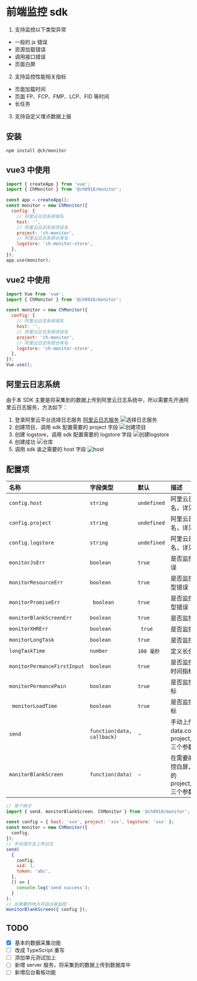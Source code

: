 # 前端监控 sdk

1. 支持监控以下类型异常

- 一般的 js 错误
- 资源加载错误
- 调用接口错误
- 页面白屏

2. 支持监控性能相关指标

- 页面加载时间
- 页面 FP、FCP、FMP、LCP、FID 等时间
- 长任务

3. 支持自定义埋点数据上报

## 安装

```shell
npm install @ch/monitor
```

## vue3 中使用

```js
import { createApp } from 'vue';
import { ChMonitor } from '@ch0918/monitor';

const app = createApp();
const monitor = new ChMonitor({
  config: {
    // 阿里云日志系统域名
    host: '',
    // 阿里云日志系统项目名
    project: 'ch-monitor',
    // 阿里云日志系统仓库名
    logstore: 'ch-monitor-store',
  },
});
app.use(monitor);
```

## vue2 中使用

```js
import Vue from 'vue';
import { ChMonitor } from '@ch0918/monitor';

const monitor = new ChMonitor({
  config: {
    // 阿里云日志系统域名
    host: '',
    // 阿里云日志系统项目名
    project: 'ch-monitor',
    // 阿里云日志系统仓库名
    logstore: 'ch-monitor-store',
  },
});
Vue.use();
```

## 阿里云日志系统

由于本 SDK 主要是将采集到的数据上传到阿里云日志系统中，所以需要先开通阿里云日志服务，方法如下：

1. 登录阿里云平台选择日志服务
   [阿里云日志服务](https://sls.console.aliyun.com/)
   ![选择日志服务](https://cdn.jsdelivr.net/gh/CH0918/Image/images/20230426155535.png)
2. 创建项目，调用 sdk 配置需要的 project 字段
   ![创建项目](https://cdn.jsdelivr.net/gh/CH0918/Image/images/20230426155737.png)
3. 创建 logstore，调用 sdk 配置需要的 logstore 字段
   ![创建logstore](https://cdn.jsdelivr.net/gh/CH0918/Image/images/20230426160122.png)
4. 创建成功
   ![仓库](https://cdn.jsdelivr.net/gh/CH0918/Image/images/20230426160412.png)
5. 调用 sdk 诶之需要的 host 字段
   ![host](https://cdn.jsdelivr.net/gh/CH0918/Image/images/20230426160412.png)

## 配置项

| 名称                        | 字段类型                   | 默认         | 描述                                                                        |
| :-------------------------- | :------------------------- | :----------- | :-------------------------------------------------------------------------- |
| `config.host `              | `string`                   | `undefined`  | 阿里云日志服务域名，详见上面说明                                            |
| `config.project `           | `string `                  | `undefined ` | 阿里云日志服务项目名，详见上面说明                                          |
| `config.logstore`           | `string`                   | `undefined`  | 阿里云日志服务仓库名，详见上面说明                                          |
| `monitorJsErr  `            | `boolean`                  | `true `      | 是否监控普通的 js 错误                                                      |
| `monitorResourceErr`        | `boolean`                  | `true`       | 是否监控资源加载类型错误                                                    |
| `monitorPromiseErr `        | ` boolean`                 | `true `      | 是否监控 promise 类型错误                                                   |
| `monitorBlankScreenErr`     | `boolean `                 | `true `      | 是否监控白屏                                                                |
| `monitorXHRErr`             | `boolean`                  | ` true`      | 是否监控接口报错                                                            |
| `monitorLongTask`           | `boolean`                  | `true `      | 是否监控长任务                                                              |
| `longTaskTime`              | `number`                   | `100 毫秒`   | 定义长任务的时间                                                            |
| `monitorPermanceFirstInput` | `boolean`                  | `true`       | 是否监控首次可交互时间指标                                                  |
| `monitorPermancePain`       | `boolean`                  | `true`       | 是否监控绘制时间指标                                                        |
| ` monitorLoadTime`          | `boolean`                  | `true`       | 是否监控加载时间指标                                                        |
| `send`                      | `function(data, callback)` | -            | 手动上传数据，data.config 的 project,host,logstore 三个参数必传             |
| `monitorBlankScreen`        | `function(data)`           | -            | 在需要的地方手动监控白屏，data.config 的 project,host,logstore 三个参数必传 |

```js
// 举个例子
import { send, monitorBlankScreen, ChMonitor } from '@ch0918/monitor';

const config = { host: 'xxx', project: 'xxx', logstore: 'xxx' };
const monitor = new ChMonitor({
  config,
});
// 手动调方法上传日志
send(
  {
    config,
    uid: 1,
    token: 'abc',
  },
  () => {
    console.log('send success');
  }
);
// 在需要的地方开启白屏监控
monitorBlankScreen({ config });
```

## TODO

- [x] 基本的数据采集功能
- [ ] 改成 TypeScript 重写
- [ ] 添加单元测试加上
- [ ] 新增 server 服务，将采集到的数据上传到数据库中
- [ ] 新增后台看板功能

